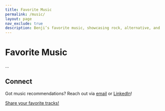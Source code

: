```yaml
---
title: Favorite Music
permalink: /music/
layout: page
nav_exclude: true
description: Benji’s favorite music, showcasing rock, alternative, and more, inspired by my bass-playing with Sinapsys.
---
```

<!-- Favorite music table -->
<link rel="stylesheet" href="/assets/css/custom.css">

# Favorite Music
...

## Connect
Got music recommendations? Reach out via [email](mailto:venhamon@gmail.com) or [LinkedIn](https://linkedin.com/in/bj-pm)!

<a href="mailto:venhamon@gmail.com" class="btn btn-primary">Share your favorite tracks!</a>
